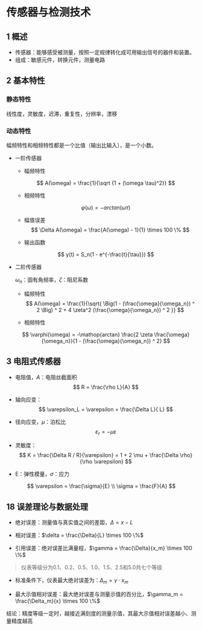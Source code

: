 # 传感器与检测技术

## 1 概述

- 传感器：能够感受被测量，按照一定规律转化成可用输出信号的器件和装置。
- 组成：敏感元件，转换元件，测量电路

## 2 基本特性

### 静态特性

线性度，灵敏度，迟滞，重复性，分辨率，漂移

### 动态特性

幅频特性和相频特性都是一个比值（输出比输入），是一个小数。

- 一阶传感器

  - 幅频特性

  $$
  A(\omega) = \frac{1}{\sqrt {1 + (\omega \tau)^2}}
  $$

  - 相频特性

  $$
  \varphi(\omega) = -arctan(\omega \tau)
  $$

  - 幅值误差
    $$
    \Delta A(\omega) = \frac{A(\omega) - 1}{1} \times 100 \%
    $$

  - 输出函数

  $$
  y(t) = S_n(1 - e^{-\frac{t}{\tau}})
  $$

  

- 二阶传感器

  $\omega_n$：固有角频率，$\zeta$：阻尼系数

  - 幅频特性
    $$
    A(\omega) = \frac{1}{\sqrt{ \Big(1 - (\frac{\omega}{\omega_n}) ^ 2 \Big) ^ 2 + 4 \zeta^2 (\frac{\omega}{\omega_n}) ^ 2  }}
    $$

  - 相频特性

  $$
  \varphi(\omega) = -\mathop{arctan} \frac{2 \zeta \frac{\omega}{\omega_n}}{1 - (\frac{\omega}{\omega_n}) ^ 2}
  $$

## 3 电阻式传感器



- 电阻值，$A$：电阻丝截面积
  $$
  R = \frac{\rho L}{A}
  $$

- 轴向应变：
  $$
  \varepsilon_L = \varepsilon = \frac{\Delta L}{ L}
  $$

- 径向应变，$\mu$：泊松比
  $$
  \varepsilon_r = -\mu \varepsilon
  $$

- 灵敏度：
  $$
  K = \frac{\Delta R / R}{\varepsilon} = 1 + 2 \mu + \frac{\Delta \rho}{\rho \varepsilon}
  $$

- E：弹性模量，$\sigma$：应力

$$
\varepsilon = \frac{\sigma}{E} \\
\sigma = \frac{F}{A}
$$



## 18 误差理论与数据处理

- 绝对误差：测量值与真实值之间的差距，$\Delta = x - L$

- 相对误差：$\delta = \frac{\Delta}{L} \times 100 \%$

- 引用误差：绝对误差比满量程，$\gamma = \frac{\Delta}{x_m} \times 100 \%$

>仪表等级分为0.1、0.2、0.5、1.0、1.5、2.5和5.0共七个等级

- 标准条件下，仪表最大绝对误差为：$\Delta_m = \gamma \cdot x_m$

- 最大示值相对误差：最大绝对误差与测量示值的百分比，$\gamma_m = \frac{\Delta_m}{x} \times 100 \%$

结论：精度等级一定时，越接近满刻度的测量示值，其最大示值相对误差越小、测量精度越高